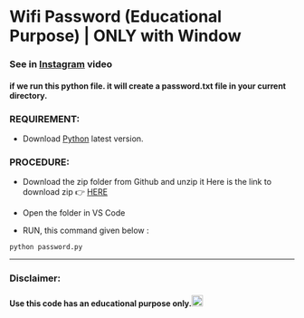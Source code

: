 # Wifi Password (Educational Purpose) | ONLY with Window


### See in [Instagram](https://www.instagram.com/) video

#### if we run this python file. it will create a password.txt file in your current directory.

### REQUIREMENT:
- Download [Python](https://python.org) latest version.


### PROCEDURE:
- Download the zip folder from Github and unzip it
Here is the link to download zip 👉
<a href='https://github.com/YezGotIt/source-code/raw/main/educational%20purpose/wifi password/wifi password.zip'>HERE</a>
- Open the folder in VS Code

- RUN, this command given below :
```
python password.py
```

---

### Disclaimer:

 #### Use this code has an educational purpose only.<img src="https://i.ibb.co/6sKk5rS/8d34dccac3830875b9b7beeaddd39c34-w-1898-64.png" width="20" height="20" />

